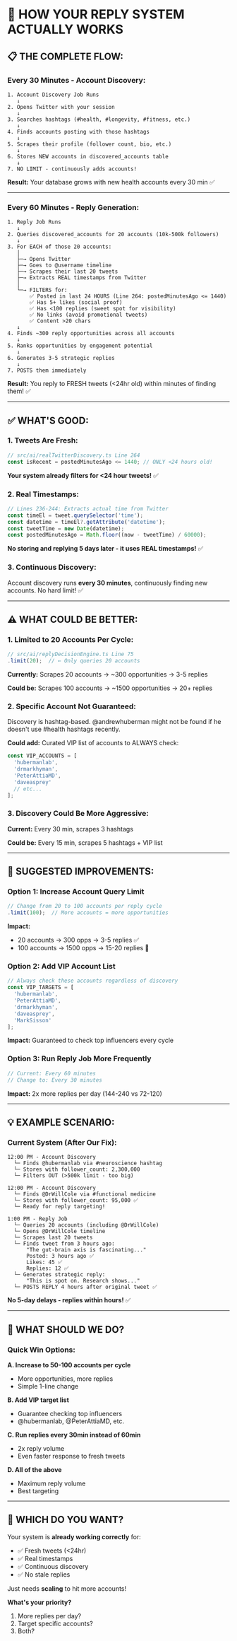 # 🎯 HOW YOUR REPLY SYSTEM ACTUALLY WORKS

## 📋 **THE COMPLETE FLOW:**

### **Every 30 Minutes - Account Discovery:**
```
1. Account Discovery Job Runs
   ↓
2. Opens Twitter with your session
   ↓
3. Searches hashtags (#health, #longevity, #fitness, etc.)
   ↓
4. Finds accounts posting with those hashtags
   ↓
5. Scrapes their profile (follower count, bio, etc.)
   ↓
6. Stores NEW accounts in discovered_accounts table
   ↓
7. NO LIMIT - continuously adds accounts!
```

**Result:** Your database grows with new health accounts every 30 min ✅

---

### **Every 60 Minutes - Reply Generation:**
```
1. Reply Job Runs
   ↓
2. Queries discovered_accounts for 20 accounts (10k-500k followers)
   ↓
3. For EACH of those 20 accounts:
   │
   ├─→ Opens Twitter
   ├─→ Goes to @username timeline
   ├─→ Scrapes their last 20 tweets
   ├─→ Extracts REAL timestamps from Twitter
   │
   └─→ FILTERS for:
       ✅ Posted in last 24 HOURS (Line 264: postedMinutesAgo <= 1440)
       ✅ Has 5+ likes (social proof)
       ✅ Has <100 replies (sweet spot for visibility)
       ✅ No links (avoid promotional tweets)
       ✅ Content >20 chars
   ↓
4. Finds ~300 reply opportunities across all accounts
   ↓
5. Ranks opportunities by engagement potential
   ↓
6. Generates 3-5 strategic replies
   ↓
7. POSTS them immediately
```

**Result:** You reply to FRESH tweets (<24hr old) within minutes of finding them! ✅

---

## ✅ **WHAT'S GOOD:**

### **1. Tweets Are Fresh:**
```typescript
// src/ai/realTwitterDiscovery.ts Line 264
const isRecent = postedMinutesAgo <= 1440; // ONLY <24 hours old!
```

**Your system already filters for <24 hour tweets!** ✅

### **2. Real Timestamps:**
```typescript
// Lines 236-244: Extracts actual time from Twitter
const timeEl = tweet.querySelector('time');
const datetime = timeEl?.getAttribute('datetime');
const tweetTime = new Date(datetime);
const postedMinutesAgo = Math.floor((now - tweetTime) / 60000);
```

**No storing and replying 5 days later - it uses REAL timestamps!** ✅

### **3. Continuous Discovery:**
Account discovery runs **every 30 minutes**, continuously finding new accounts. No hard limit! ✅

---

## ⚠️ **WHAT COULD BE BETTER:**

### **1. Limited to 20 Accounts Per Cycle:**
```typescript
// src/ai/replyDecisionEngine.ts Line 75
.limit(20);  // ← Only queries 20 accounts
```

**Currently:** Scrapes 20 accounts → ~300 opportunities → 3-5 replies

**Could be:** Scrapes 100 accounts → ~1500 opportunities → 20+ replies

### **2. Specific Account Not Guaranteed:**
Discovery is hashtag-based. @andrewhuberman might not be found if he doesn't use #health hashtags recently.

**Could add:** Curated VIP list of accounts to ALWAYS check:
```typescript
const VIP_ACCOUNTS = [
  'hubermanlab',
  'drmarkhyman', 
  'PeterAttiaMD',
  'daveasprey'
  // etc...
];
```

### **3. Discovery Could Be More Aggressive:**
**Current:** Every 30 min, scrapes 3 hashtags

**Could be:** Every 15 min, scrapes 5 hashtags + VIP list

---

## 🚀 **SUGGESTED IMPROVEMENTS:**

### **Option 1: Increase Account Query Limit**
```typescript
// Change from 20 to 100 accounts per reply cycle
.limit(100);  // More accounts = more opportunities
```

**Impact:** 
- 20 accounts → 300 opps → 3-5 replies ✅
- 100 accounts → 1500 opps → 15-20 replies 🚀

### **Option 2: Add VIP Account List**
```typescript
// Always check these accounts regardless of discovery
const VIP_TARGETS = [
  'hubermanlab',
  'PeterAttiaMD', 
  'drmarkhyman',
  'daveasprey',
  'MarkSisson'
];
```

**Impact:** Guaranteed to check top influencers every cycle

### **Option 3: Run Reply Job More Frequently**
```typescript
// Current: Every 60 minutes
// Change to: Every 30 minutes
```

**Impact:** 2x more replies per day (144-240 vs 72-120)

---

## 💡 **EXAMPLE SCENARIO:**

### **Current System (After Our Fix):**

```
12:00 PM - Account Discovery
  └─ Finds @hubermanlab via #neuroscience hashtag
  └─ Stores with follower_count: 2,300,000
  └─ Filters OUT (>500k limit - too big)

12:00 PM - Account Discovery  
  └─ Finds @DrWillCole via #functional medicine
  └─ Stores with follower_count: 95,000 ✅
  └─ Ready for reply targeting!

1:00 PM - Reply Job
  └─ Queries 20 accounts (including @DrWillCole)
  └─ Opens @DrWillCole timeline
  └─ Scrapes last 20 tweets
  └─ Finds tweet from 3 hours ago:
      "The gut-brain axis is fascinating..."
      Posted: 3 hours ago ✅
      Likes: 45 ✅
      Replies: 12 ✅
  └─ Generates strategic reply:
      "This is spot on. Research shows..."
  └─ POSTS REPLY 4 hours after original tweet ✅
```

**No 5-day delays - replies within hours!** ✅

---

## 🎯 **WHAT SHOULD WE DO?**

### **Quick Win Options:**

**A. Increase to 50-100 accounts per cycle**
- More opportunities, more replies
- Simple 1-line change

**B. Add VIP target list**  
- Guarantee checking top influencers
- @hubermanlab, @PeterAttiaMD, etc.

**C. Run replies every 30min instead of 60min**
- 2x reply volume
- Even faster response to fresh tweets

**D. All of the above**
- Maximum reply volume
- Best targeting

---

## 🤔 **WHICH DO YOU WANT?**

Your system is **already working correctly** for:
- ✅ Fresh tweets (<24hr)
- ✅ Real timestamps
- ✅ Continuous discovery
- ✅ No stale replies

Just needs **scaling** to hit more accounts!

**What's your priority?**
1. More replies per day?
2. Target specific accounts?
3. Both?

